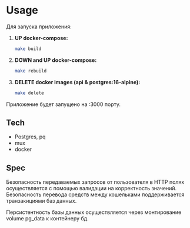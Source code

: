 # Usage 

Для запуска приложения:

1. **UP docker-compose:**
   ```bash
   make build

2. **DOWN and UP docker-compose:**
   ```bash
   make rebuild

1. **DELETE docker images (api & postgres:16-alpine):**
   ```bash
   make delete

Приложение будет запущено на :3000 порту.

## Tech

- Postgres, pq
- mux 
- docker

## Spec

Безопасность передаваемых запросов от пользователя в HTTP полях осуществляется с помощью валидации на корректность значений.
Безопасность перевода средств между кошельками поддерживается транзакициями баз данных.

Персистентность базы данных осуществляется через монтирование volume pg_data к контейнеру бд.
